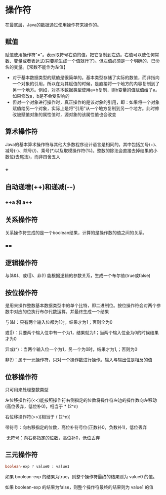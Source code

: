 # 操作符

在最底层，Java的数据通过使用操作符来操作的。


## 赋值

赋值使用操作符"="。表示取符号右边的值，把它复制到左边。右值可以使任何常数、变量或者表达式(只要能生成一个值就行了)。但左值必须是一个明确的、已命名的变量。【常数不能作为左值】

- 对于基本数据类型的赋值是很简单的。基本类型存储了实际的数值，而非指向一个对象的引用，所以在为其赋值的时候，是直接将一个地方的内容复制到了另一个地方。例如，对基本数据类型使用a=b复制，则b变量的值赋值给了a。如果修改a，b是不会受影响的
- 但对一个对象进行操作时，真正操作的是该对象的引用，即：如果将一个对象赋值给另一个对象，实际上是将"引用"从一个地方复制到另一个地方。此时修改被赋值对象的属性值时，源对象的该属性值也会改变



## 算术操作符

Java的基本算术操作符与其他大多数程序设计语言是相同的。其中包括加号(+)、减号(-)、除号(/)、乘号(*)以及取模操作符(%)。整数的除法会直接去掉结果的小数位(去尾法)，而非四舍五入

### +



## 自动递增(++)和递减(--)

### ++a 和 a++



## 关系操作符

关系操作符生成的是一个boolean结果，计算的是操作数的值之间的关系。

### ==



## 逻辑操作符

与(&&)、或(||)、非(!) 能根据逻辑的参数关系，生成一个布尔值(true或false)



## 按位操作符

是用来操作整数基本数据类型中的单个比特，即二进制位。按位操作符会对两个参数中对应的位执行布尔代数运算，并最终生成一个结果

与(&)：只有两个输入位都为1时，结果才为1；否则全为0

或(|)：只要两个输入位中有一个为1，结果就为1；当两个输入位全为0的时候结果才为0

异或(^)：当两个输入位一个为1，另一个为0时，结果才为1,；否则为0

非(!)：属于一元操作符，只对一个操作数进行操作。输入与输出位是相反的值



## 位移操作符

只可用来处理整数类型

左位移操作符(<<)能按照操作符右侧指定的位数将操作符左边的操作数向左移动(高位丢弃，低位补0)，相当于 * (2^n)

右位移操作符(>>)[相当于 / (2^n)]

​	带符号：向右移指定的位数，高位补符号位(正数补0，负数补1)，低位丢弃

​	无符号：向右移指定的位数，高位补0，低位丢弃



## 三元操作符

```java
boolean-exp ? value0 : value1
```

如果 boolean-exp 的结果为true，则整个操作符最终的结果则为 value0 的值。

如果 boolean-exp 的结果为false，则整个操作符最终的结果则为 value1 的值